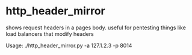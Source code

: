 # http_header_mirror
shows request headers in a pages body. useful for pentesting things like load balancers that modify headers

Usage:
./http_header_mirror.py -a 127.1.2.3 -p 8014
